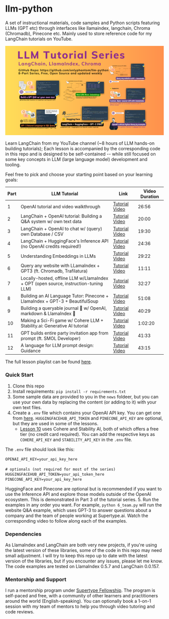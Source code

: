 # llm-python
A set of instructional materials, code samples and Python scripts featuring LLMs (GPT etc) through interfaces like llamaindex, langchain, Chroma (Chromadb), Pinecone etc. Mainly used to store reference code for my LangChain tutorials on YouTube. 

<!-- <img src="assets/youtube.png" width="50%" alt="LangChain youtube tutorials" /> -->
![LangChain youtube tutorials](assets/llmseries.png)

Learn LangChain from my YouTube channel (~8 hours of LLM hands-on building tutorials); Each lesson is accompanied by the corresponding code in this repo and is designed to be self-contained -- while still focused on some key concepts in LLM (large language model) development and tooling. 

Feel free to pick and choose your starting point based on your learning goals:

| Part | LLM Tutorial | Link | Video Duration |
| --- | --- | --- | --- |
| 1 | OpenAI tutorial and video walkthrough | [Tutorial Video](https://youtu.be/skw-togjY7Q) | 26:56 |
| 2 | LangChain + OpenAI tutorial: Building a Q&A system w/ own text data | [Tutorial Video](https://youtu.be/DYOU_Z0hAwo) | 20:00 |
| 3 | LangChain + OpenAI to chat w/ (query)  own Database / CSV | [Tutorial Video](https://youtu.be/Fz0WJWzfNPI) | 19:30 |
| 4 | LangChain + HuggingFace's Inference API (no OpenAI credits required!) | [Tutorial Video](https://youtu.be/dD_xNmePdd0) | 24:36 |
| 5 | Understanding Embeddings in LLMs | [Tutorial Video](https://youtu.be/6uyBc0jm1xQ) | 29:22 |
| 6 | Query any website with LLamaIndex + GPT3 (ft. Chromadb, Trafilatura) | [Tutorial Video](https://youtu.be/6K1lyyzpxtk) | 11:11 |
| 7 | Locally-hosted, offline LLM w/LlamaIndex + OPT (open source, instruction-tuning LLM) | [Tutorial Video](https://youtu.be/qAvHs6UNb2k) | 32:27 |
| 8 | Building an AI Language Tutor: Pinecone + LlamaIndex + GPT-3 + BeautifulSoup | [Tutorial Video](https://youtu.be/k8G1EDZgF1E) | 51:08 |
| 9 | Building a queryable journal 💬 w/ OpenAI, markdown & LlamaIndex 🦙 | [Tutorial Video](https://youtu.be/OzDhJOR5IfQ) | 40:29 |
| 10 | Making a Sci-Fi game w/ Cohere LLM + Stability.ai: Generative AI tutorial | [Tutorial Video](https://youtu.be/uR93yTNGtP4) | 1:02:20 |
| 11 | GPT builds entire party invitation app from prompt (ft. SMOL Developer) | [Tutorial Video](https://www.youtube.com/watch?v=Ll_VIsIjuFg) | 41:33 | 
| 12 | A language for LLM prompt design: Guidance | [Tutorial Video](https://youtu.be/k4Ejc3bLQiU) | 43:15 | 


The full lesson playlist can be found [here](https://www.youtube.com/playlist?list=PLXsFtK46HZxUQERRbOmuGoqbMD-KWLkOS).

### Quick Start
1. Clone this repo
2. Install requirements: `pip install -r requirements.txt`
3. Some sample data are provided to you in the `news` foldeer, but you can use your own data by replacing the content (or adding to it) with your own text files.
4. Create a `.env` file which contains your OpenAI API key. You can get one from [here](https://beta.openai.com/). `HUGGINGFACEHUB_API_TOKEN` and `PINECONE_API_KEY` are optional, but they are used in some of the lessons.
    - [Lesson 10](./11_worldbuilding.py) uses Cohere and Stability AI, both of which offers a free tier (no credit card required). You can add the respective keys as `COHERE_API_KEY` and `STABILITY_API_KEY` in the `.env` file.

The `.env` file should look like this:
```
OPENAI_API_KEY=your_api_key_here

# optionals (not required for most of the series)
HUGGINGFACEHUB_API_TOKEN=your_api_token_here
PINECONE_API_KEY=your_api_key_here
```
HuggingFace and Pinecone are optional but is recommended if you want to use the Inference API and explore those models outside of the OpenAI ecosystem. This is demonstrated in Part 3 of the tutorial series. 
5. Run the examples in any order you want. For example, `python 6_team.py` will run the website Q&A example, which uses GPT-3 to answer questions about a company and the team of people working at Supertype.ai. Watch the corresponding video to follow along each of the examples.

### Dependencies
As LlamaIndex and LangChain are both very new projects, if you're using the latest version of these libraries, some of the code in this repo may need small adjustment. I will try to keep this repo up to date with the latest version of the libraries, but if you encounter any issues, please let me know. The code examples are tested on LlamaIndex 0.5.7 and LangChain 0.0.157.

### Mentorship and Support
I run a mentorship program under [Supertype Fellowship](https://fellowship.supertype.ai). The program is self-paced and free, with a community of other learners and practitioners around the world (English-speaking). You can optionally book a 1-on-1 session with my team of mentors to help you through video tutoring and code reviews.
